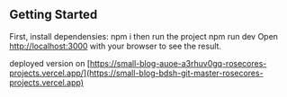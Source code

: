 ## Getting Started

First, install dependensies:
npm i
then run the project
npm run dev
Open [http://localhost:3000](http://localhost:3000) with your browser to see the result.

deployed version on [https://small-blog-auoe-a3rhuv0gq-rosecores-projects.vercel.app/](https://small-blog-bdsh-git-master-rosecores-projects.vercel.app)

